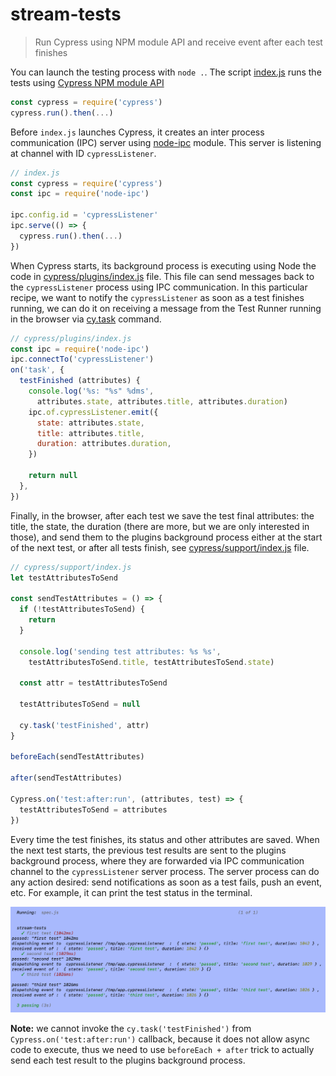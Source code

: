 # stream-tests
> Run Cypress using NPM module API and receive event after each test finishes

You can launch the testing process with `node .`. The script [index.js](index.js) runs the tests using [Cypress NPM module API](https://on.cypress.io/module-api)

```js
const cypress = require('cypress')
cypress.run().then(...)
```

Before `index.js` launches Cypress, it creates an inter process communication (IPC) server using [node-ipc](http://riaevangelist.github.io/node-ipc/) module. This server is listening at channel with ID `cypressListener`.

```js
// index.js
const cypress = require('cypress')
const ipc = require('node-ipc')

ipc.config.id = 'cypressListener'
ipc.serve(() => {
  cypress.run().then(...)
})
```

When Cypress starts, its background process is executing using Node the code in [cypress/plugins/index.js](cypress/plugins/index.js) file. This file can send messages back to the `cypressListener` process using IPC communication. In this particular recipe, we want to notify the `cypressListener` as soon as a test finishes running, we can do it on receiving a message from the Test Runner running in the browser via [cy.task](https://on.cypress.io/task) command.

```js
// cypress/plugins/index.js
const ipc = require('node-ipc')
ipc.connectTo('cypressListener')
on('task', {
  testFinished (attributes) {
    console.log('%s: "%s" %dms',
      attributes.state, attributes.title, attributes.duration)
    ipc.of.cypressListener.emit({
      state: attributes.state,
      title: attributes.title,
      duration: attributes.duration,
    })

    return null
  },
})
```

Finally, in the browser, after each test we save the test final attributes: the title, the state, the duration (there are more, but we are only interested in those), and send them to the plugins background process either at the start of the next test, or after all tests finish, see [cypress/support/index.js](cypress/support/index.js) file.

```js
// cypress/support/index.js
let testAttributesToSend

const sendTestAttributes = () => {
  if (!testAttributesToSend) {
    return
  }

  console.log('sending test attributes: %s %s',
    testAttributesToSend.title, testAttributesToSend.state)

  const attr = testAttributesToSend

  testAttributesToSend = null

  cy.task('testFinished', attr)
}

beforeEach(sendTestAttributes)

after(sendTestAttributes)

Cypress.on('test:after:run', (attributes, test) => {
  testAttributesToSend = attributes
})
```

Every time the test finishes, its status and other attributes are saved. When the next test starts, the previous test results are sent to the plugins background process, where they are forwarded via IPC communication channel to the `cypressListener` server process. The server process can do any action desired: send notifications as soon as a test fails, push an event, etc. For example, it can print the test status in the terminal.

![Test statuses](images/tests.png)

**Note:** we cannot invoke the `cy.task('testFinished')` from `Cypress.on('test:after:run')` callback, because it does not allow async code to execute, thus we need to use `beforeEach + after` trick to actually send each test result to the plugins background process.
